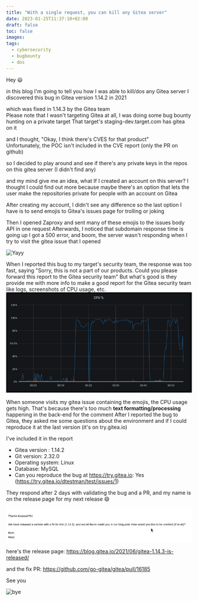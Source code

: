 ```yaml
---
title: "With a single request, you can kill any Gitea server"
date: 2023-01-25T11:37:10+02:00
draft: false
toc: false
images:
tags:
  - cybersecurity
  - bugbounty
  - dos
---
```


Hey :smiley: 

in this blog I'm going to tell you how I was able to kill/dos any Gitea server
I discovered this bug in Gitea version 1.14.2 in 2021

which was fixed in 1.14.3 by the Gitea team \
Please note that I wasn't targeting Gitea at all, I was doing some bug bounty hunting on a private target
That target's staging-dev.target.com has gitea on it 

and I thought, "Okay, I think there's CVES for that product" \
Unfortunately, the POC isn't included in the CVE report (only the PR on github) 


so I decided to play around and see if there's any private keys in the repos on this gitea server (I didn't find any)


and my mind give me an idea, what If I created an account on this server?
I thought I could find out more because maybe there's an option that lets the user make the repositories private for people with an account on Gitea 

After creating my account, I didn't see any difference 
so the last option I have is to send emojis to Gitea's issues page for trolling or joking


Then I opened Zaproxy and sent many of these emojis to the issues body API in one request 
Afterwards, I noticed that subdomain response time is going up
I got a 500 error, and boom, the server wasn't responding when I try to visit the gitea issue that I opened


![Yayy](https://media.tenor.com/oo6YIBG8_xIAAAAd/excited-hockey.gif)



When I reported this bug to my target's security team, 
the response was too fast, saying "Sorry, this is not a part of our products. Could you please forward this report to the Gitea security team"
But what's good is they provide me with more info to make a good report for the Gitea security team like logs, screenshots of CPU usage, etc.
![cpu](/images/gitea_cpu.png)

When someone visits my gitea issue containing the emojis, the CPU usage gets high. That's because there's too much **text formatting/processing** happening in the back-end for the comment 
After I reported the bug to Gitea, they asked me some questions about the environment and if I could reproduce it at the last version (it's on try.gitea.io)

I've included it in the report 
- Gitea version : 1.14.2
- Git version:  2.32.0
- Operating system: Linux
- Database: MySQL
- Can you reproduce the bug at https://try.gitea.io: Yes (https://try.gitea.io/dtestman/test/issues/1)

They respond after 2 days with validating the bug and a PR, and my name is on the release page for my next release :smile:

![gitea_mail](/images/gitea_mail.png)

here's the release page: https://blog.gitea.io/2021/06/gitea-1.14.3-is-released/

and the fix PR: https://github.com/go-gitea/gitea/pull/16185


See you 

![bye](https://media.tenor.com/b8DvJ53k8soAAAAd/rat-bye.gif)
